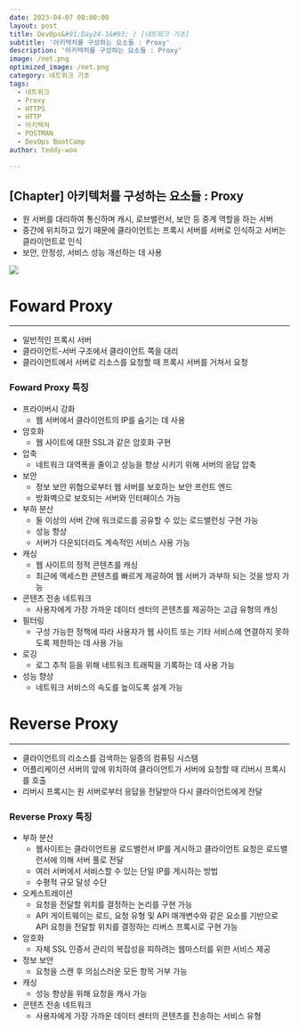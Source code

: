 ```yaml
---
date: 2023-04-07 00:00:00
layout: post
title: DevOps&#91;Day24-1&#93; / [네트워크 기초] 
subtitle: '아키텍처를 구성하는 요소들 : Proxy'
description: '아키텍처를 구성하는 요소들 : Proxy'
image: /net.png
optimized_image: /net.png
category: 네트워크 기초
tags:
  - 네트워크
  - Proxy
  - HTTPS
  - HTTP
  - 아키텍쳐
  - POSTMAN
  - DevOps BootCamp
author: teddy-woo

---
```




## [Chapter] 아키텍처를 구성하는 요소들 : Proxy 

- 원 서버를 대리하여 통신하며 캐시, 로브밸런서, 보안 등 중계 역할을 하는 서버
- 중간에 위치하고 있기 때문에 클라이언트는 프록시 서버를 서버로 인식하고 서버는 클라이언트로 인식
- 보안, 안정성, 서비스 성능 개선하는 데 사용

![](https://velog.velcdn.com/images/dnehgus6975/post/7b71ab32-f7be-47e0-ac79-dcce07e0ce95/image.png)


# Foward Proxy

---

- 일반적인 프록시 서버
- 클라이언트-서버 구조에서 클라이언트 쪽을 대리
- 클라이언트에서 서버로 리소스를 요청할 때 프록시 서버를 거쳐서 요청

### Foward Proxy 특징

- 프라이버시 강화
    - 웹 서버에서 클라이언트의 IP를 숨기는 데 사용
- 암호화
    - 웹 사이트에 대한 SSL과 같은 암호화 구현
- 압축
    - 네트워크 대역폭을 줄이고 성능을 향상 시키기 위해 서버의 응답 압축
- 보안
    - 정보 보안 위협으로부터 웹 서버를 보호하는 보안 프런트 엔드
    - 방화벽으로 보호되는 서버와 인터페이스 가능
- 부하 분산
    - 둘 이상의 서버 간에 워크로드를 공유할 수 있는 로드밸런싱 구현 가능
    - 성능 향상
    - 서버가 다운되더라도 계속적인 서비스 사용 가능
- 캐싱
    - 웹 사이트의 정적 콘텐츠를 캐싱
    - 최근에 액세스한 콘텐츠를 빠르게 제공하여 웹 서버가 과부하 되는 것을 방지 가능
- 콘텐츠 전송 네트워크
    - 사용자에게 가장 가까운 데이터 센터의 콘텐츠를 제공하는 고급 유형의 캐싱
- 필터링
    - 구성 가능한 정책에 따라 사용자가 웹 사이트 또는 기타 서비스에 연결하지 못하도록 제한하는 데 사용 가능
- 로깅
    - 로그 추적 등을 위해 네트워크 트래픽을 기록하는 데 사용 가능
- 성능 향상
    - 네트워크 서비스의 속도를 높이도록 설계 가능

# Reverse Proxy

---

- 클라이언트의 리소스를 검색하는 일종의 컴퓨팅 시스템
- 어플리케이션 서버의 앞에 위치하여 클라이언트가 서버에 요청할 때 리버시 프록시를 호출
- 리버시 프록시는 원 서버로부터 응답을 전달받아 다시 클라이언트에게 전달

### Reverse Proxy 특징

- 부하 분산
    - 웹사이트는 클라이언트용 로드밸런서 IP를 게시하고 클라이언트 요청은 로드밸런서에 의해 서버 풀로 전달
    - 여러 서버에서 서비스할 수 있는 단일 IP를 게시하는 방법
    - 수평적 규모 달성 수단
- 오케스트레이션
    - 요청을 전달할 위치를 결정하는 논리를 구현 가능
    - API 게이트웨이는 로드, 요청 유형 및 API 매개변수와 같은 요소를 기반으로 API 요청을 전달할 위치를 결정하는 리버스 프록시로 구현 가능
- 암호화
    - 자체 SSL 인증서 관리의 복잡성을 피하려는 웹마스터를 위한 서비스 제공
- 정보 보안
    - 요청을 스캔 후 의심스러운 모든 항목 거부 가능
- 캐싱
    - 성능 향상을 위해 요청을 캐시 가능
- 콘텐츠 전송 네트워크
    - 사용자에게 가장 가까운 데이터 센터의 콘텐츠를 전송하는 서비스 유형